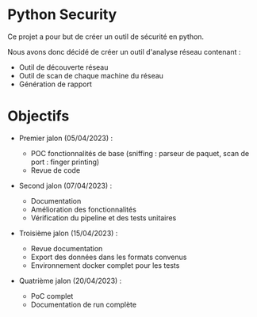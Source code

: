 # Python Security

Ce projet a pour but de créer un outil de sécurité en python.

Nous avons donc décidé de créer un outil d'analyse réseau contenant :

- Outil de découverte réseau
- Outil de scan de chaque machine du réseau
- Génération de rapport

# Objectifs

- Premier jalon (05/04/2023) :  
    - POC fonctionnalités de base (sniffing : parseur de paquet, scan de port : finger printing) 
    - Revue de code 

- Second jalon (07/04/2023) :  
    - Documentation 
    - Amélioration des fonctionnalités
    - Vérification du pipeline et des tests unitaires

- Troisième jalon (15/04/2023) : 
    - Revue documentation
    - Export des données dans les formats convenus 
    - Environnement docker complet pour les tests

- Quatrième jalon (20/04/2023) :
    - PoC complet
    - Documentation de run complète